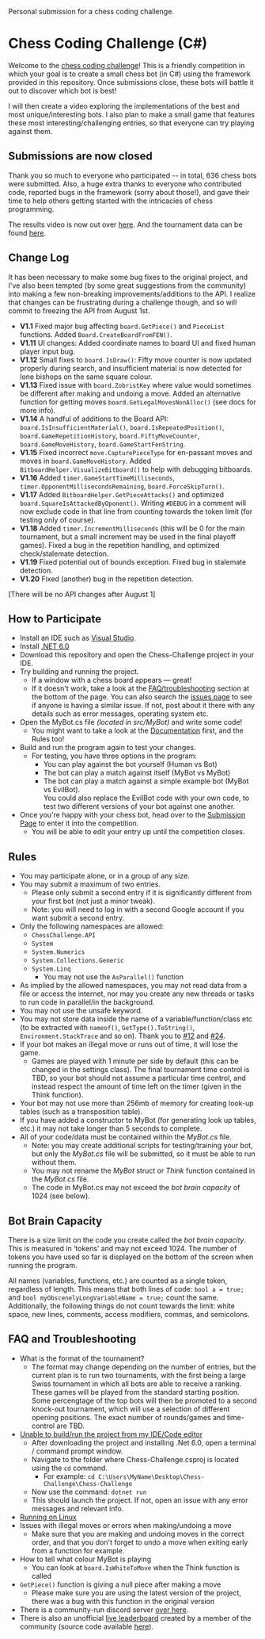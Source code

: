 
Personal submission for a chess coding challenge.

# Chess Coding Challenge (C#)
Welcome to the [chess coding challenge](https://youtu.be/iScy18pVR58)! This is a friendly competition in which your goal is to create a small chess bot (in C#) using the framework provided in this repository.
Once submissions close, these bots will battle it out to discover which bot is best!

I will then create a video exploring the implementations of the best and most unique/interesting bots.
I also plan to make a small game that features these most interesting/challenging entries, so that everyone can try playing against them.

## Submissions are now closed
Thank you so much to everyone who participated -- in total, 636 chess bots were submitted. Also, a huge extra thanks to everyone who contributed code, reported bugs in the framework (sorry about those!), and gave their time to help others getting started with the intricacies of chess programming.

The results video is now out over [here](https://youtu.be/Ne40a5LkK6A).
And the tournament data can be found [here](https://github.com/SebLague/Tiny-Chess-Bot-Challenge-Results).

## Change Log
It has been necessary to make some bug fixes to the original project, and I've also been tempted (by some great suggestions from the community) into making a few non-breaking improvements/additions to the API. I realize that changes can be frustrating during a challenge though, and so will commit to freezing the API from August 1st.

* <b>V1.1</b> Fixed major bug affecting `board.GetPiece()` and `PieceList` functions. Added `Board.CreateBoardFromFEN()`.
* <b>V1.11</b> UI changes: Added coordinate names to board UI and fixed human player input bug.
* <b>V1.12</b> Small fixes to `board.IsDraw()`: Fifty move counter is now updated properly during search, and insufficient material is now detected for lone bishops on the same square colour.
* <b>V1.13</b> Fixed issue with `board.ZobristKey` where value would sometimes be different after making and undoing a move. Added an alternative function for getting moves `board.GetLegalMovesNonAlloc()` (see docs for more info).
* <b>V1.14</b> A handful of additions to the Board API: `board.IsInsufficientMaterial()`, `board.IsRepeatedPosition()`, `board.GameRepetitionHistory`, `board.FiftyMoveCounter`, `board.GameMoveHistory`, `board.GameStartFenString`.
* <b>V1.15</b> Fixed incorrect `move.CapturePieceType` for en-passant moves and moves in `board.GameMoveHistory`. Added `BitboardHelper.VisualizeBitboard()` to help with debugging bitboards.
* <b>V1.16</b> Added `timer.GameStartTimeMilliseconds`, `timer.OpponentMillisecondsRemaining`, `board.ForceSkipTurn()`.
* <b>V1.17</b> Added `BitboardHelper.GetPieceAttacks()` and optimized `board.SquareIsAttackedByOponent()`. Writing `#DEBUG` in a comment will now exclude code in that line from counting towards the token limit (for testing only of course).
* <b>V1.18</b> Added `timer.IncrementMilliseconds` (this will be 0 for the main tournament, but a small increment may be used in the final playoff games). Fixed a bug in the repetition handling, and optimized check/stalemate detection.
* <b>V1.19</b> Fixed potential out of bounds exception. Fixed bug in stalemate detection.
* <b>V1.20</b> Fixed (another) bug in the repetition detection.

[There will be no API changes after August 1]

## How to Participate
* Install an IDE such as [Visual Studio](https://visualstudio.microsoft.com/downloads/).
* Install [.NET 6.0](https://dotnet.microsoft.com/en-us/download)
* Download this repository and open the Chess-Challenge project in your IDE.
* Try building and running the project.
  * If a window with a chess board appears — great!
  * If it doesn't work, take a look at the [FAQ/troubleshooting](#faq-and-troubleshooting) section at the bottom of the page. You can also search the [issues page](https://github.com/SebLague/Chess-Challenge/issues) to see if anyone is having a similar issue. If not, post about it there with any details such as error messages, operating system etc.
* Open the MyBot.cs file _(located in src/MyBot)_ and write some code!
  * You might want to take a look at the [Documentation](https://seblague.github.io/chess-coding-challenge/documentation/) first, and the Rules too!
* Build and run the program again to test your changes.
  * For testing, you have three options in the program:
    * You can play against the bot yourself (Human vs Bot)
    * The bot can play a match against itself (MyBot vs MyBot)
    * The bot can play a match against a simple example bot (MyBot vs EvilBot).<br>You could also replace the EvilBot code with your own code, to test two different versions of your bot against one another.
* Once you're happy with your chess bot, head over to the [Submission Page](https://forms.gle/6jjj8jxNQ5Ln53ie6) to enter it into the competition.
  * You will be able to edit your entry up until the competition closes.

## Rules
* You may participate alone, or in a group of any size.
* You may submit a maximum of two entries.
  * Please only submit a second entry if it is significantly different from your first bot (not just a minor tweak).
  * Note: you will need to log in with a second Google account if you want submit a second entry.
* Only the following namespaces are allowed:
    * `ChessChallenge.API`
    * `System`
    * `System.Numerics`
    * `System.Collections.Generic`
    * `System.Linq`
      * You may not use the `AsParallel()` function
* As implied by the allowed namespaces, you may not read data from a file or access the internet, nor may you create any new threads or tasks to run code in parallel/in the background.
* You may not use the unsafe keyword.
* You may not store data inside the name of a variable/function/class etc (to be extracted with `nameof()`, `GetType().ToString()`, `Environment.StackTrace` and so on). Thank you to [#12](https://github.com/SebLague/Chess-Challenge/issues/12) and [#24](https://github.com/SebLague/Chess-Challenge/issues/24).
* If your bot makes an illegal move or runs out of time, it will lose the game.
   * Games are played with 1 minute per side by default (this can be changed in the settings class). The final tournament time control is TBD, so your bot should not assume a particular time control, and instead respect the amount of time left on the timer (given in the Think function).
* Your bot may not use more than 256mb of memory for creating look-up tables (such as a transposition table).
* If you have added a constructor to MyBot (for generating look up tables, etc.) it may not take longer than 5 seconds to complete.
* All of your code/data must be contained within the _MyBot.cs_ file.
   * Note: you may create additional scripts for testing/training your bot, but only the _MyBot.cs_ file will be submitted, so it must be able to run without them.
   * You may not rename the _MyBot_ struct or _Think_ function contained in the _MyBot.cs_ file.
   * The code in MyBot.cs may not exceed the _bot brain capacity_ of 1024 (see below).

## Bot Brain Capacity
There is a size limit on the code you create called the _bot brain capacity_. This is measured in ‘tokens’ and may not exceed 1024. The number of tokens you have used so far is displayed on the bottom of the screen when running the program.

All names (variables, functions, etc.) are counted as a single token, regardless of length. This means that both lines of code: `bool a = true;` and `bool myObscenelyLongVariableName = true;` count the same. Additionally, the following things do not count towards the limit: white space, new lines, comments, access modifiers, commas, and semicolons.

## FAQ and Troubleshooting
* What is the format of the tournament?
  * The format may change depending on the number of entries, but the current plan is to run two tournaments, with the first being a large Swiss tournament in which all bots are able to receive a ranking. These games will be played from the standard starting position. Some percengtage of the top bots will then be promoted to a second knock-out tournament, which will use a selection of different opening positions. The exact number of rounds/games and time-control are TBD.
* [Unable to build/run the project from my IDE/Code editor](https://github.com/SebLague/Chess-Challenge/issues/85)
  * After downloading the project and installing .Net 6.0, open a terminal / command prompt window.
  * Navigate to the folder where Chess-Challenge.csproj is located using the `cd` command.
    * For example: `cd C:\Users\MyName\Desktop\Chess-Challenge\Chess-Challenge`
  * Now use the command: `dotnet run`
  * This should launch the project. If not, open an issue with any error messages and relevant info.
*  [Running on Linux](https://github.com/SebLague/Chess-Challenge/discussions/3)
* Issues with illegal moves or errors when making/undoing a move
  * Make sure that you are making and undoing moves in the correct order, and that you don't forget to undo a move when exiting early from a function for example.
* How to tell what colour MyBot is playing
  * You can look at `board.IsWhiteToMove` when the Think function is called
* `GetPiece()` function is giving a null piece after making a move
  * Please make sure you are using the latest version of the project, there was a bug with this function in the original version
* There is a community-run discord server [over here](https://github.com/SebLague/Chess-Challenge/discussions/156).
* There is also an unofficial [live leaderboard](https://chess.stjo.dev/) created by a member of the community (source code available [here](https://github.com/StanislavNikolov/chess-league)).
  
